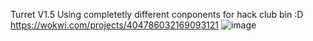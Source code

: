 Turret V1.5 Using completetly different conponents for hack club bin :D
https://wokwi.com/projects/404786032169093121
![image](https://github.com/user-attachments/assets/5268906c-0c25-44c0-aa42-065ab1cdbff2)
